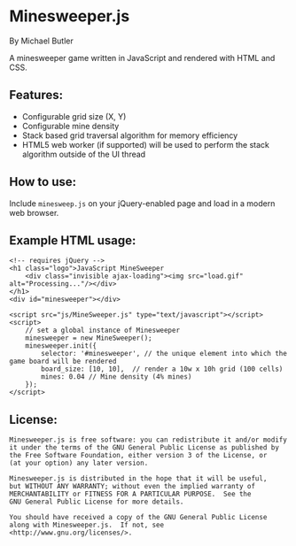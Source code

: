 Minesweeper.js
===========
By Michael Butler

A minesweeper game written in JavaScript and rendered with HTML and CSS.

Features:
-----------
+ Configurable grid size (X, Y)
+ Configurable mine density
+ Stack based grid traversal algorithm for memory efficiency
+ HTML5 web worker (if supported) will be used to perform the stack algorithm outside of the UI thread

How to use:
-----------
Include `minesweep.js` on your jQuery-enabled page and load in a modern web browser.

Example HTML usage:
-----------
```
<!-- requires jQuery -->
<h1 class="logo">JavaScript MineSweeper
    <div class="invisible ajax-loading"><img src="load.gif" alt="Processing..."/></div>
</h1>
<div id="minesweeper"></div>

<script src="js/MineSweeper.js" type="text/javascript"></script>
<script>
    // set a global instance of Minesweeper
    minesweeper = new MineSweeper();
    minesweeper.init({
        selector: '#minesweeper', // the unique element into which the game board will be rendered
        board_size: [10, 10],  // render a 10w x 10h grid (100 cells)
        mines: 0.04 // Mine density (4% mines)
    });
</script>
```

License:
-----------
    Minesweeper.js is free software: you can redistribute it and/or modify
    it under the terms of the GNU General Public License as published by
    the Free Software Foundation, either version 3 of the License, or
    (at your option) any later version.

    Minesweeper.js is distributed in the hope that it will be useful,
    but WITHOUT ANY WARRANTY; without even the implied warranty of
    MERCHANTABILITY or FITNESS FOR A PARTICULAR PURPOSE.  See the
    GNU General Public License for more details.

    You should have received a copy of the GNU General Public License
    along with Minesweeper.js.  If not, see <http://www.gnu.org/licenses/>.
